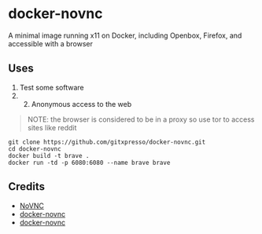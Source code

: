docker-novnc
============

A minimal image running x11 on Docker, including Openbox, Firefox, and accessible with a browser
## Uses 
1. Test some software
2.  2. Anonymous access to the web
> NOTE: the browser is considered to be in a proxy so use tor to access sites like reddit
```
git clone https://github.com/gitxpresso/docker-novnc.git
cd docker-novnc
docker build -t brave .
docker run -td -p 6080:6080 --name brave brave
```



## Credits

* [NoVNC](http://kanaka.github.io/noVNC/)
* [docker-novnc](https://github.com/paimpozhil/docker-novnc)
* [docker-novnc](https://github.com/light4/docker-novnc)
